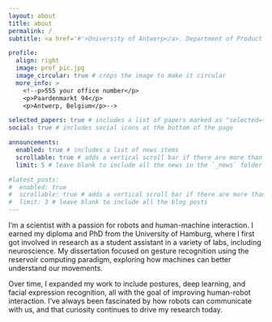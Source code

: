 ```yaml
---
layout: about
title: about
permalink: /
subtitle: <a href='#'>University of Antwerp</a>. Department of Product Development.

profile:
  align: right
  image: prof_pic.jpg
  image_circular: true # crops the image to make it circular
  more_info: >
    <!--p>555 your office number</p>
    <p>Paardenmarkt 94</p>
    <p>Antwerp, Belgium</p>-->

selected_papers: true # includes a list of papers marked as "selected={true}"
social: true # includes social icons at the bottom of the page

announcements:
  enabled: true # includes a list of news items
  scrollable: true # adds a vertical scroll bar if there are more than 3 news items
  limit: 5 # leave blank to include all the news in the `_news` folder

#latest_posts:
#  enabled: true
#  scrollable: true # adds a vertical scroll bar if there are more than 3 new posts items
#  limit: 3 # leave blank to include all the blog posts
---
```

I’m a scientist with a passion for robots and human-machine interaction. I earned my diploma and PhD from the University of Hamburg, where I first got involved in research as a student assistant in a variety of labs, including neuroscience. My dissertation focused on gesture recognition using the reservoir computing paradigm, exploring how machines can better understand our movements.

Over time, I expanded my work to include postures, deep learning, and facial expression recognition, all with the goal of improving human-robot interaction. I’ve always been fascinated by how robots can communicate with us, and that curiosity continues to drive my research today.
